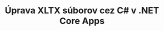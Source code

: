 ---
############################# Static ############################
layout: "autogen"
draft: false
path: "sk/redaction/net/text/xltx"
otherformats: CSV DOC DOCM DOCX DOT DOTM DOTX PDF POT POTM PPS PPSM PPSX PPT PPTM PPTX RTF XLS XLSM XLSX XLT XLTM  

############################# Head ############################
head_title: "Redukujte citlivé informácie z XLTX dokumentov prostredníctvom .NET Core"
head_description: "Použite textovú úpravu pomocou presnej frázy alebo regulárneho výrazu pre dokumenty rôznych formátov"

############################# Header ############################
title: "Úprava XLTX súborov cez C# v .NET Core Apps"
description: "Hľadať a nahradiť text v dokumentoch, tabuľkách a prezentáciách balíka Office a OpenOffice, ako aj XLTX na Windows, Linux a macOS"

################### SubMenu/Download Button #####################
submenu:
    enable: true

############################# About ############################
about:
    enable: true
    title: "Úprava dokumentu pre .NET API"
    content: |
        Jedno formátovo nezávislé rozhranie na redigovanie citlivých a utajovaných informácií z dokumentov a obrázkov PDF, Word, Excel, PowerPoint vrátane možnosti meniť metadáta a odstraňovať komentáre. Pomocou nástroja GroupDocs.Redaction for .NET môžete redigovať text a uložiť redigovaný dokument v PDF, transformovať všetky strany na rastrové obrázky alebo ponechať dokument v pôvodnom formáte na ďalšie úpravy.

############################# Steps ############################
steps:
    enable: true
    title_left: "Upraviť presný text z XLTX cez C#"
    content_left: |
        [GroupDocs.Redaction](sk//redaction/net/) uľahčuje vývojárom .NET pridanie funkcie XLTX úpravy súborov pomocou niekoľkých jednoduchých krokov.

        *   Vytvorte inštanciu triedy [Redactor](https://apireference.groupdocs.com/redaction/net/groupdocs.redaction/redactor) a načítajte súbor XLTX
        *   Ak chcete nájsť a nahradiť text, vytvorte inštanciu triedy [ExactPhraseRedaction](https://apireference.groupdocs.com/redaction/net/groupdocs.redaction.redactions/exactphraseredaction)
        *   Zavolajte metódu [Redactor.Apply](https://apireference.groupdocs.com/redaction/net/groupdocs.redaction/redactor/methods/apply/index) s objektom ExactPhraseRedaction
        
    title_right: "Začnite s rozhraním Redaction API"
    content_right: |
        Nainštalujte z príkazového riadka ako ```nuget install GroupDocs.Redaction``` alebo cez konzolu Package Manager Console Visual Studio s ```Install-Package GroupDocs.Redaction```. 
        Prípadne získajte offline inštalačný program MSI alebo knižnice DLL v súbore ZIP zo stránky [stiahnutia] (https://downloads.groupdocs.com/redaction/net) a uveďte ho ručne vo svojom projekte.  
        
    code: |
        ```cs
        using (Redactor redactor = new Redactor(@"sample.xltx"))
        {
        	redactor.Apply(new ExactPhraseRedaction("John Doe", new ReplacementOptions("[personal]")));
        	redactor.Save();
        }
        ```

############################# Demos ############################
demos:
    enable: true
############################# About Formats ############################
about_formats:
    enable: true
############################# More Formats ############################
more_formats:
    enable: true

############################# Back to top ###############################
back_to_top:
    enable: true
---